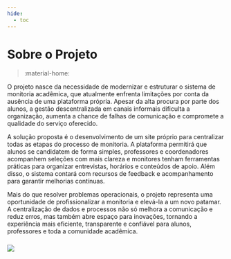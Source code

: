 ```yaml
---
hide:
  - toc
---
```


#  Sobre o Projeto

> :material-home: 

O projeto nasce da necessidade de modernizar e estruturar o sistema de monitoria acadêmica, que atualmente enfrenta limitações por conta da ausência de uma plataforma própria. Apesar da alta procura por parte dos alunos, a gestão descentralizada em canais informais dificulta a organização, aumenta a chance de falhas de comunicação e compromete a qualidade do serviço oferecido.

A solução proposta é o desenvolvimento de um site próprio para centralizar todas as etapas do processo de monitoria. A plataforma permitirá que alunos se candidatem de forma simples, professores e coordenadores acompanhem seleções com mais clareza e monitores tenham ferramentas práticas para organizar entrevistas, horários e conteúdos de apoio. Além disso, o sistema contará com recursos de feedback e acompanhamento para garantir melhorias contínuas.

Mais do que resolver problemas operacionais, o projeto representa uma oportunidade de profissionalizar a monitoria e elevá-la a um novo patamar. A centralização de dados e processos não só melhora a comunicação e reduz erros, mas também abre espaço para inovações, tornando a experiência mais eficiente, transparente e confiável para alunos, professores e toda a comunidade acadêmica.

###

<img src="https://i.pinimg.com/originals/9d/9b/d1/9d9bd13afce1a798d22ecfd9897730ed.gif" >